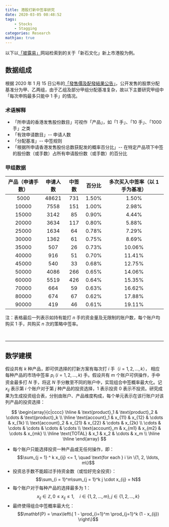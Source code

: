 ```yaml
---
title: 港股打新中签率研究
date: 2020-03-05 08:48:52
tags:
    - Stocks
    - Stagging
categories: Research
mathjax: true
---
```


以下以[「披露易」][hkexnews]网站检索到的关于「新石文化」新上市港股为例。

## 数据组成

根据 2020 年 1 月 15 日公布的[「發售價及配發結果公告」][announcement]，公开发售的股票分配基准分为甲、乙两组，由于乙组及部分甲组分配基准复杂，故以下主要研究甲组中「每次申购最多只能中 1 手」的情况。


### 术语解释

- 「所申请的香港发售股份数目」可视作「产品」，如「1 手」、「10 手」、「1000 手」之类
- 「有效申请数目」-- 申请人数
- 「分配基准」-- 中签规则
- 「根据所申请香港发售股份总数获配发的概率百分比」-- 在特定产品项下中签的股份数（或手数）占所有申请股份数（或手数）的百分比

### 甲组数据



| 产品（申请手数） | 申请人数 | 中签数 | 百分比 | 多次买入中签率（以 1 手为基准） |
| :--:             | :--:     | :--:   | :--:   | :--:                            |
| 5000             | 48621    | 731    | 1.50%  | 1.50%                           |
| 10000            | 7558     | 151    | 1.00%  | 2.98%                           |
| 15000            | 3142     | 85     | 0.90%  | 4.44%                           |
| 20000            | 3634     | 117    | 0.80%  | 5.88%                           |
| 25000            | 1634     | 64     | 0.78%  | 7.29%                           |
| 30000            | 1362     | 61     | 0.75%  | 8.69%                           |
| 35000            | 507      | 26     | 0.73%  | 10.06%                          |
| 40000            | 916      | 51     | 0.70%  | 11.41%                          |
| 45000            | 540      | 33     | 0.68%  | 12.75%                          |
| 50000            | 4086     | 266    | 0.65%  | 14.06%                          |
| 60000            | 5519     | 426    | 0.64%  | 15.35%                          |
| 70000            | 664      | 59     | 0.63%  | 16.62%                          |
| 80000            | 674      | 67     | 0.62%  | 17.88%                          |
| 90000            | 419      | 46     | 0.61%  | 19.11%                          |

注：表格最后一列表示如持有能打 $n$ 手的资金量及无限制的账户数，每个账户均购买 1 手，共购买 $n$ 次的策略中签率。

<br>

------------------------------------------

## 数学建模

假设共有 $k$ 种产品，即可供选择的打新方案有每次打 $i$ 手（$i = 1, 2, \ldots, k$）， 相应每种产品的市场中签率 $p_i \ (i = 1, 2, \ldots, k)$ 手。假设共有 $m$ 个账户可供操作，手中资金最多打 $N$ 手，将这 $N$ 手分散至不同的账户中，实现组合中签概率最大化。记 $x_{ij}$ 表示第 $i$ 个账户对于第 $j$ 种产品的投资选择，$1$ 表示投资 $0$ 表示不投资。研究成果为生成投资组合表，分别由账户、产品维度构成，每个单元表示在该行账户对该列产品的投资选择：

$$
\begin{array}{c|cccc}
    \hline
                         & \text{product}_1 & \text{product}_2 & \cdots & \text{product}_k \\
    \hline
        \text{account}_1 & x_{11}           & x_{12}           & \cdots & x_{1k} \\
        \text{account}_2 & x_{21}           & x_{22}           & \cdots & x_{2k} \\
        \cdots           & \cdots           & \cdots           & \cdots & \cdots \\
        \text{account}_m & x_{m1}           & x_{m2}           & \cdots & x_{mk} \\
    \hline
        \text{TOTAL}     & x_1              & x_2              & \cdots & x_m \\
    \hline
    \hline
\end{array}
$$

- 每个账户只能选择投资一种产品或无任何操作，即：
  $$\sum_{j = 1} ^ k x_{ij} <= 1, \quad \text{for each } i \in \{1, 2, \ldots, m\}$$
- 投资总手数不能超过手持资金数（或恰好完全投资）：
  $$\sum_{i = 1}^m\sum_{j = 1}^k j \cdot x_{ij} = N$$
- 每个账户对于每种产品的选择最多为 $1$：
  $$x_{ij} \in \mathbb{Z}, 0 \leqslant x_{ij} \leqslant 1, \quad i \in \{1, 2, \ldots, m\}, j \in \{1, 2, \ldots, k\}$$
- 最终使得组合中签概率最大化：
  $$\mathbf{P} = \max\left\{ 1 - \prod_{i=1}^m \prod_{j=1}^k (1 - x_{ij}) \right\}$$

[hkexnews]: https://www.hkexnews.hk
[announcement]: https://www1.hkexnews.hk/listedco/listconews/sehk/2020/0115/2020011500115_c.htm
